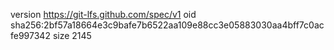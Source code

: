 version https://git-lfs.github.com/spec/v1
oid sha256:2bf57a18664e3c9bafe7b6522aa109e88cc3e05883030aa4bff7c0acfe997342
size 2145
